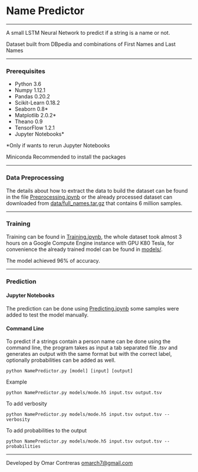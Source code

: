 # Name Predictor
---
A small LSTM Neural Network to predict if a string is a name or not.

Dataset built from DBpedia and combinations of First Names and Last Names
***
### Prerequisites

* Python 3.6
* Numpy 1.12.1
* Pandas 0.20.2
* Scikit-Learn 0.18.2
* Seaborn 0.8*
* Matplotlib 2.0.2*
* Theano 0.9
* TensorFlow 1.2.1
* Jupyter Notebooks*

\*Only if wants to rerun Jupyter Notebooks

Miniconda Recommended to install the packages
***
### Data Preprocessing

The details about how to extract the data to build the dataset can be found in the file [Preprocessing.ipynb](https://github.com/omarch7/NamePredictor/blob/master/Preprocessing.ipynb) or the already processed dataset can downloaded from [data/full_names.tar.gz](https://github.com/omarch7/NamePredictor/raw/master/data/full_names.tar.gz) that contains 6 million samples.
***
### Training

Training can be found in [Training.ipynb](https://github.com/omarch7/NamePredictor/blob/master/Training.ipynb), the whole dataset took almost 3 hours on a Google Compute Engine instance with GPU K80 Tesla, for convenience the already trained model can be found in [models/](https://github.com/omarch7/NamePredictor/tree/master/models).

The model achieved 96% of accuracy.
***
### Prediction

#### Jupyter Notebooks

The prediction can be done using [Predicting.ipynb](https://github.com/omarch7/NamePredictor/blob/master/Predicting.ipynb) some samples were added to test the model manually.

#### Command Line

To predict if a strings contain a person name can be done using the command line, the program takes as input a tab separated file *.tsv* and generates an output with the same format but with the correct label, optionally probabilities can be added as well.

```shell
python NamePredictor.py [model] [input] [output]
```
Example
```shell
python NamePredictor.py models/mode.h5 input.tsv output.tsv
```
To add verbosity
```shell
python NamePredictor.py models/mode.h5 input.tsv output.tsv --verbosity
```
To add probabilities to the output
```shell
python NamePredictor.py models/mode.h5 input.tsv output.tsv --probabilities
```
---

Developed by Omar Contreras [omarch7@gmail.com](mailto:omarch7@gmail.com)
